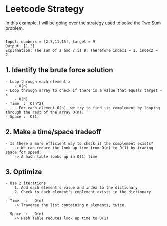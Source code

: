 # Leetcode Strategy
In this example, I will be going over the strategy used to solve the Two Sum problem.

```

Input: numbers = [2,7,11,15], target = 9
Output: [1,2]
Explanation: The sum of 2 and 7 is 9. Therefore index1 = 1, index2 = 2.
```

## 1. Identify the brute force solution
	- Loop through each element x 
		- O(n)
	- Loop through array to check if there is a value that equals target - x
		- O(n) 
	- Time  :  O(n^2)
		- For each element O(n), we try to find its complement by looping through the rest of the array O(n). 
	- Space :  O(1)

## 2. Make a time/space tradeoff 
	- Is there a more efficient way to check if the complement exists?
		-> We can reduce the look up time from O(n) to O(1) by trading space for speed.
		-> A hash table looks up in O(1) time
## 3. Optimize
	- Use 2 iterations
		1. Add each element's value and index to the dictionary
		2. Check is each element's cmplement exists in the dictionary

	- Time   :   O(n)
		-> Traverse the list containing n elements, twice.

	- Space  :   O(n) 
		-> Hash Table reduces look up time to O(1) 
